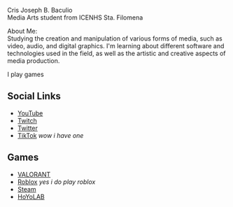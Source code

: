 Cris Joseph B. Baculio \
Media Arts student from ICENHS Sta. Filomena

About Me: \
Studying the creation and manipulation of various forms of media, such as video, audio, and digital graphics. I'm learning about different software and technologies used in the field, as well as the artistic and creative aspects of media production.

I play games

## Social Links
- [YouTube](https://www.youtube.com/channel/UClmV5np_xrpIs0By7jvm56Q)
- [Twitch](https://twitch.tv/kraftaffix)
- [Twitter](https://twitter.com/kraftaffix)
- [TikTok](https://www.tiktok.com/@kraftaffix) _wow i have one_

## Games
- [VALORANT](https://tracker.gg/valorant/profile/riot/TTV%20kraftaffix%234298/overview)
- [Roblox](https://www.roblox.com/users/446872763/profile) _yes i do play roblox_
- [Steam](https://steamcommunity.com/id/KraftAffix/)
- [HoYoLAB](https://www.hoyolab.com/accountCenter/postList?id=101293298)
